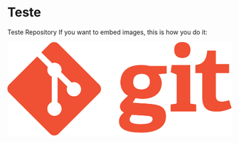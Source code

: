 # Teste
Teste Repository
If you want to embed images, this is how you do it:

![Image of Yaktocat](https://github.com/Joaosilgo/Teste/blob/master/Git-Logo.png)
